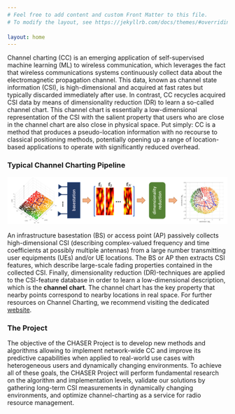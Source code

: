 ```yaml
---
# Feel free to add content and custom Front Matter to this file.
# To modify the layout, see https://jekyllrb.com/docs/themes/#overriding-theme-defaults

layout: home
---
```


Channel charting (CC) is an emerging application of self-supervised machine learning (ML) to wireless communication, which leverages the fact that wireless communications systems continuously collect data about the electromagnetic propagation channel. This data, known as channel state information (CSI), is high-dimensional and acquired at fast rates but typically discarded immediately after use. In contrast, CC recycles acquired CSI data by means of dimensionality reduction (DR) to learn a so-called channel chart. This channel chart is essentially a low-dimensional representation of the CSI with the salient property that users who are close in the channel chart are also close in physical space. Put simply: CC is a method that produces a pseudo-location information with no recourse to classical positioning methods, potentially opening up a range of location-based applications to operate with significantly reduced overhead.

### Typical Channel Charting Pipeline
![Typical Channel Charting Pipeline](/images/channel_charting_pipeline.png)

An infrastructure basestation (BS) or access point (AP) passively collects high-dimensional CSI (describing complex-valued frequency and time coefficients at possibly multiple antennas) from a large number transmitting user equipments (UEs) and/or UE locations. The BS or AP then extracts CSI features, which describe large-scale fading properties contained in the collected CSI. Finally, dimensionality reduction (DR)-techniques are applied to the CSI-feature database in order to learn a low-dimensional description, which is the **channel chart**. The channel chart has the key property that nearby points correspond to nearby locations in real space. For further resources on Channel Charting, we recommend visiting the dedicated [website](https://channelcharting.github.io).

### The Project
The objective of the CHASER Project is to develop new methods and algorithms allowing to implement network-wide CC and improve its predictive capabilities when applied to real-world use cases with heterogeneous users and dynamically changing environments. To achieve all of these goals, the CHASER Project will perform fundamental research on the algorithm and implementation levels, validate our solutions by gathering long-term CSI measurements in dynamically changing environments, and optimize channel-charting as a service for radio resource management.
